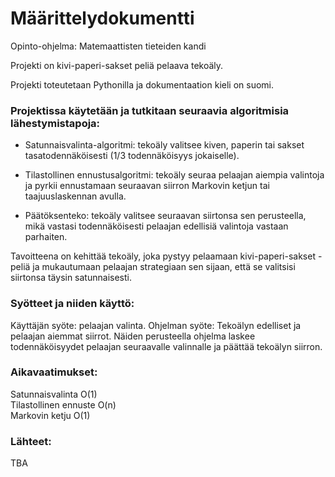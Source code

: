 # Määrittelydokumentti

Opinto-ohjelma: Matemaattisten tieteiden kandi

Projekti on kivi-paperi-sakset peliä pelaava tekoäly.

Projekti toteutetaan Pythonilla ja dokumentaation kieli on suomi.

### Projektissa käytetään ja tutkitaan seuraavia algoritmisia lähestymistapoja:

- Satunnaisvalinta-algoritmi: 
tekoäly valitsee kiven, paperin tai sakset tasatodennäköisesti (1/3 todennäköisyys jokaiselle).

- Tilastollinen ennustusalgoritmi: 
tekoäly seuraa pelaajan aiempia valintoja ja pyrkii ennustamaan seuraavan siirron Markovin ketjun tai taajuuslaskennan avulla.

- Päätöksenteko: 
tekoäly valitsee seuraavan siirtonsa sen perusteella, mikä vastasi todennäköisesti pelaajan edellisiä valintoja vastaan parhaiten.

Tavoitteena on kehittää tekoäly, joka pystyy pelaamaan kivi-paperi-sakset -peliä ja mukautumaan pelaajan strategiaan sen sijaan, että se valitsisi siirtonsa täysin satunnaisesti.

### Syötteet ja niiden käyttö:
Käyttäjän syöte: pelaajan valinta.
Ohjelman syöte: Tekoälyn edelliset ja pelaajan aiemmat siirrot.
Näiden perusteella ohjelma laskee todennäköisyydet pelaajan seuraavalle valinnalle ja päättää tekoälyn siirron.

### Aikavaatimukset: 
Satunnaisvalinta O(1) <br>
Tilastollinen ennuste O(n) <br>
Markovin ketju O(1)

### Lähteet: 
TBA
